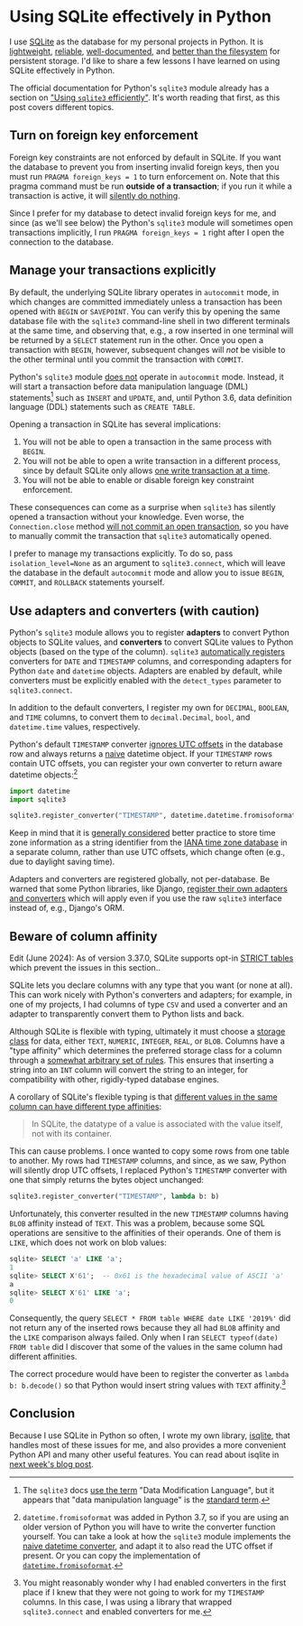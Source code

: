 # Using SQLite effectively in Python
I use [SQLite](https://sqlite.org/index.html) as the database for my personal projects in Python. It is [lightweight](https://sqlite.org/serverless.html), [reliable](https://sqlite.org/hirely.html), [well-documented](https://sqlite.org/lang.html), and [better than the filesystem](https://sqlite.org/appfileformat.html) for persistent storage. I'd like to share a few lessons I have learned on using SQLite effectively in Python.

The official documentation for Python's `sqlite3` module already has a section on ["Using `sqlite3` efficiently"](https://docs.python.org/3/library/sqlite3.html#using-sqlite3-efficiently). It's worth reading that first, as this post covers different topics.


## Turn on foreign key enforcement
Foreign key constraints are not enforced by default in SQLite. If you want the database to prevent you from inserting invalid foreign keys, then you must run `PRAGMA foreign_keys = 1` to turn enforcement on. Note that this pragma command must be run **outside of a transaction**; if you run it while a transaction is active, it will [silently do nothing](https://sqlite.org/pragma.html#pragma_foreign_keys).

Since I prefer for my database to detect invalid foreign keys for me, and since (as we'll see below) the Python's `sqlite3` module will sometimes open transactions implicitly, I run `PRAGMA foreign_keys = 1` right after I open the connection to the database.


## Manage your transactions explicitly
By default, the underlying SQLite library operates in `autocommit` mode, in which changes are committed immediately unless a transaction has been opened with `BEGIN` or `SAVEPOINT`. You can verify this by opening the same database file with the `sqlite3` command-line shell in two different terminals at the same time, and observing that, e.g., a row inserted in one terminal will be returned by a `SELECT` statement run in the other. Once you open a transaction with `BEGIN`, however, subsequent changes will *not* be visible to the other terminal until you commit the transaction with `COMMIT`.

Python's `sqlite3` module [does not](https://docs.python.org/3/library/sqlite3.html#controlling-transactions) operate in `autocommit` mode. Instead, it will start a transaction before data manipulation language (DML) statements[^dml] such as `INSERT` and `UPDATE`, and, until Python 3.6, data definition language (DDL) statements such as `CREATE TABLE`.

Opening a transaction in SQLite has several implications:

1. You will not be able to open a transaction in the same process with `BEGIN`.
2. You will not be able to open a write transaction in a different process, since by default SQLite only allows [one write transaction at a time](https://sqlite.org/lang_transaction.html).
3. You will not be able to enable or disable foreign key constraint enforcement.

These consequences can come as a surprise when `sqlite3` has silently opened a transaction without your knowledge. Even worse, the `Connection.close` method [will not commit an open transaction](https://docs.python.org/3/library/sqlite3.html#sqlite3.Connection.close), so you have to manually commit the transaction that `sqlite3` automatically opened.

I prefer to manage my transactions explicitly. To do so, pass `isolation_level=None` as an argument to `sqlite3.connect`, which will leave the database in the default `autocommit` mode and allow you to issue `BEGIN`, `COMMIT`, and `ROLLBACK` statements yourself.


## Use adapters and converters (with caution)
Python's `sqlite3` module allows you to register **adapters** to convert Python objects to SQLite values, and **converters** to convert SQLite values to Python objects (based on the type of the column). `sqlite3` [automatically registers](https://docs.python.org/3/library/sqlite3.html#default-adapters-and-converters) converters for `DATE` and `TIMESTAMP` columns, and corresponding adapters for Python `date` and `datetime` objects. Adapters are enabled by default, while converters must be explicitly enabled with the `detect_types` parameter to `sqlite3.connect`.

In addition to the default converters, I register my own for `DECIMAL`, `BOOLEAN`, and `TIME` columns, to convert them to `decimal.Decimal`, `bool`, and `datetime.time` values, respectively.

Python's default `TIMESTAMP` converter [ignores UTC offsets](https://bugs.python.org/issue45335) in the database row and always returns a [naive](https://docs.python.org/3/library/datetime.html#aware-and-naive-objects) datetime object. If your `TIMESTAMP` rows contain UTC offsets, you can register your own converter to return aware datetime objects:[^fromisoformat]

```python
import datetime
import sqlite3

sqlite3.register_converter("TIMESTAMP", datetime.datetime.fromisoformat)
```

Keep in mind that it is [generally considered](https://stackoverflow.com/a/33465436/) better practice to store time zone information as a string identifier from the [IANA time zone database](https://www.iana.org/time-zones) in a separate column, rather than use UTC offsets, which change often (e.g., due to daylight saving time).

Adapters and converters are registered globally, not per-database. Be warned that some Python libraries, like Django, [register their own adapters and converters](https://github.com/django/django/blob/stable/3.2.x/django/db/backends/sqlite3/base.py#L75-L80) which will apply even if you use the raw `sqlite3` interface instead of, e.g., Django's ORM.


## Beware of column affinity
<div class="edit">
  Edit (June 2024): As of version 3.37.0, SQLite supports opt-in <a href="https://www.sqlite.org/stricttables.html">STRICT tables</a> which prevent the issues in this section..
</div>

SQLite lets you declare columns with any type that you want (or none at all). This can work nicely with Python's converters and adapters; for example, in one of my projects, I had columns of type `CSV` and used a converter and an adapter to transparently convert them to Python lists and back.

Although SQLite is flexible with typing, ultimately it must choose a [storage class](https://sqlite.org/datatype3.html#storage_classes_and_datatypes) for data, either `TEXT`, `NUMERIC`, `INTEGER`, `REAL`, or `BLOB`. Columns have a "type affinity" which determines the preferred storage class for a column through a [somewhat arbitrary set of rules](https://sqlite.org/datatype3.html#determination_of_column_affinity). This ensures that inserting a string into an `INT` column will convert the string to an integer, for compatibility with other, rigidly-typed database engines.

A corollary of SQLite's flexible typing is that [different values in the same column can have different type affinities](https://www.sqlite.org/datatype3.html):

> In SQLite, the datatype of a value is associated with the value itself, not with its container.

This can cause problems. I once wanted to copy some rows from one table to another. My rows had `TIMESTAMP` columns, and since, as we saw, Python will silently drop UTC offsets, I replaced Python's `TIMESTAMP` converter with one that simply returns the bytes object unchanged:

```python
sqlite3.register_converter("TIMESTAMP", lambda b: b)
```

Unfortunately, this converter resulted in the new `TIMESTAMP` columns having `BLOB` affinity instead of `TEXT`. This was a problem, because some SQL operations are sensitive to the affinities of their operands. One of them is `LIKE`, which does not work on blob values:

```sql
sqlite> SELECT 'a' LIKE 'a';
1
sqlite> SELECT X'61';  -- 0x61 is the hexadecimal value of ASCII 'a'
a
sqlite> SELECT X'61' LIKE 'a';
0
```

Consequently, the query `SELECT * FROM table WHERE date LIKE '2019%'` did not return any of the inserted rows because they all had `BLOB` affinity and the `LIKE` comparison always failed. Only when I ran `SELECT typeof(date) FROM table` did I discover that some of the values in the same column had different affinities.

The correct procedure would have been to register the converter as `lambda b: b.decode()` so that Python would insert string values with `TEXT` affinity.[^why-converters]


## Conclusion
Because I use SQLite in Python so often, I wrote my own library, [isqlite](https://github.com/iafisher/isqlite), that handles most of these issues for me, and also provides a more convenient Python API and many other useful features. You can read about isqlite in [next week's blog post](https://iafisher.com/blog/2021/10/isqlite).


[^dml]: The `sqlite3` docs [use the term](https://docs.python.org/3.8/library/sqlite3.html#controlling-transactions) "Data Modification Language", but it appears that "data manipulation language" is the [standard term](https://en.wikipedia.org/wiki/Data_manipulation_language).
[^fromisoformat]: `datetime.fromisoformat` was added in Python 3.7, so if you are using an older version of Python you will have to write the converter function yourself. You can take a look at how the `sqlite3` module implements the [naive datetime converter](https://github.com/python/cpython/blob/3.8/Lib/sqlite3/dbapi2.py#L66), and adapt it to also read the UTC offset if present. Or you can copy the implementation of [`datetime.fromisoformat`](https://github.com/python/cpython/blob/3.8/Lib/datetime.py#L1717).
[^why-converters]: You might reasonably wonder why I had enabled converters in the first place if I knew that they were not going to work for my `TIMESTAMP` columns. In this case, I was using a library that wrapped `sqlite3.connect` and enabled converters for me.

